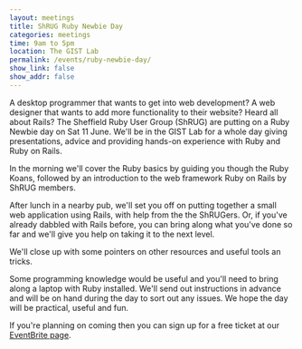 ```yaml
---
layout: meetings
title: ShRUG Ruby Newbie Day
categories: meetings
time: 9am to 5pm
location: The GIST Lab
permalink: /events/ruby-newbie-day/
show_link: false
show_addr: false
---
```


A desktop programmer that wants to get into web development? A web designer that wants to add more functionality to their website? Heard all about Rails? The Sheffield Ruby User Group (ShRUG) are putting on a Ruby Newbie day on Sat 11 June. We'll be in the GIST Lab for a whole day giving presentations, advice and providing hands-on experience with Ruby and Ruby on Rails.

In the morning we'll cover the Ruby basics by guiding you though the Ruby Koans, followed by an introduction to the web framework Ruby on Rails by ShRUG members.

After lunch in a nearby pub, we'll set you off on putting together a small web application using Rails, with help from the the ShRUGers. Or, if you've already dabbled with Rails before, you can bring along what you've done so far and we'll give you help on taking it to the next level.

We'll close up with some pointers on other resources and useful tools an tricks.

Some programming knowledge would be useful and you'll need to bring
along a laptop with Ruby installed. We'll send out instructions in
advance and will be on hand during the day to sort out any issues. We
hope the day will be practical, useful and fun.

If you're planning on coming then you can sign up for a free ticket at
our [EventBrite page](http://bit.ly/nuby1106).
